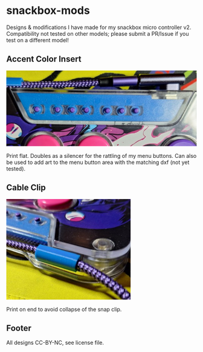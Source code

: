# snackbox-mods
Designs &amp; modifications I have made for my snackbox micro controller v2. Compatibility not tested on other models; please submit a PR/Issue if you test on a different model!

## Accent Color Insert
![Photo of the snackbox micro v2 with color insert](accent.jpg)

Print flat. Doubles as a silencer for the rattling of my menu buttons. Can also be used to add art to the menu button area with the matching dxf (not yet tested).

## Cable Clip
![Photo of the snackbox micro v2 with cable retention clip](clip.jpg)

Print on end to avoid collapse of the snap clip.

## Footer ##
All designs CC-BY-NC, see license file.